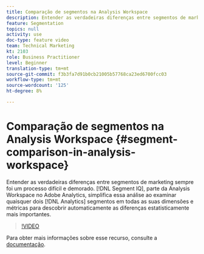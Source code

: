 ```yaml
---
title: Comparação de segmentos na Analysis Workspace
description: Entender as verdadeiras diferenças entre segmentos de marketing sempre foi um processo difícil e demorado. O Segment IQ, parte da Analysis Workspace no Adobe Analytics, simplifica essa análise ao examinar dois segmentos do Analytics em todas as dimensões e métricas para descobrir automaticamente as diferenças estatisticamente mais importantes.
feature: Segmentation
topics: null
activity: use
doc-type: feature video
team: Technical Marketing
kt: 2103
role: Business Practitioner
level: Beginner
translation-type: tm+mt
source-git-commit: f3b3fa7d91b0cb21005b57768ca23ed6700fcc03
workflow-type: tm+mt
source-wordcount: '125'
ht-degree: 8%

---
```



#  Comparação de segmentos na Analysis Workspace  {#segment-comparison-in-analysis-workspace}

Entender as verdadeiras diferenças entre segmentos de marketing sempre foi um processo difícil e demorado. [!DNL Segment IQ], parte da Analysis Workspace no Adobe Analytics, simplifica essa análise ao examinar quaisquer dois  [!DNL Analytics]  segmentos em todas as suas   dimensões e   métricas para descobrir automaticamente as diferenças estatisticamente mais importantes.

>[!VIDEO](https://video.tv.adobe.com/v/23976/?quality=12)

Para obter mais informações sobre esse recurso, consulte a [documentação](https://marketing.adobe.com/resources/help/pt_BR/analytics/analysis-workspace/segment-comparison.html).
